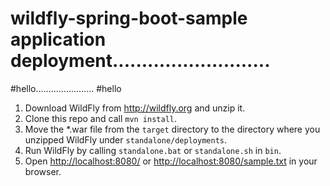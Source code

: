 # wildfly-spring-boot-sample application deployment...........................
#hello.......................
#hello
 1. Download WildFly from http://wildfly.org and unzip it.
 2. Clone this repo and call `mvn install`.
 3. Move the *.war file from the `target` directory to the directory where
    you unzipped WildFly under `standalone/deployments`.
 4. Run WildFly by calling `standalone.bat` or `standalone.sh` in `bin`.
 5. Open <http://localhost:8080/> or <http://localhost:8080/sample.txt> in your
    browser.
